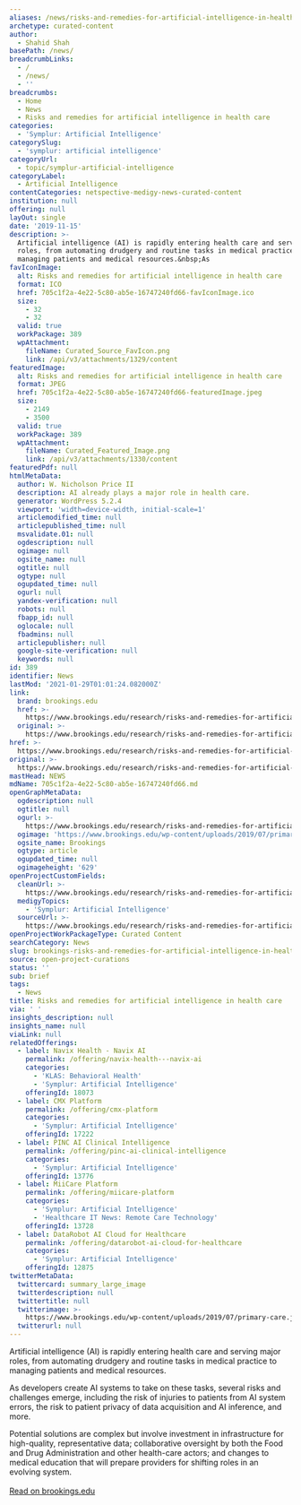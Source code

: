 ```yaml
---
aliases: /news/risks-and-remedies-for-artificial-intelligence-in-health-care
archetype: curated-content
author:
  - Shahid Shah
basePath: /news/
breadcrumbLinks:
  - /
  - /news/
  - ''
breadcrumbs:
  - Home
  - News
  - Risks and remedies for artificial intelligence in health care
categories:
  - 'Symplur: Artificial Intelligence'
categorySlug:
  - 'symplur: artificial intelligence'
categoryUrl:
  - topic/symplur-artificial-intelligence
categoryLabel:
  - Artificial Intelligence
contentCategories: netspective-medigy-news-curated-content
institution: null
offering: null
layOut: single
date: '2019-11-15'
description: >-
  Artificial intelligence (AI) is rapidly entering health care and serving major
  roles, from automating drudgery and routine tasks in medical practice to
  managing patients and medical resources.&nbsp;As
favIconImage:
  alt: Risks and remedies for artificial intelligence in health care
  format: ICO
  href: 705c1f2a-4e22-5c80-ab5e-16747240fd66-favIconImage.ico
  size:
    - 32
    - 32
  valid: true
  workPackage: 389
  wpAttachment:
    fileName: Curated_Source_FavIcon.png
    link: /api/v3/attachments/1329/content
featuredImage:
  alt: Risks and remedies for artificial intelligence in health care
  format: JPEG
  href: 705c1f2a-4e22-5c80-ab5e-16747240fd66-featuredImage.jpeg
  size:
    - 2149
    - 3500
  valid: true
  workPackage: 389
  wpAttachment:
    fileName: Curated_Featured_Image.png
    link: /api/v3/attachments/1330/content
featuredPdf: null
htmlMetaData:
  author: W. Nicholson Price II
  description: AI already plays a major role in health care.
  generator: WordPress 5.2.4
  viewport: 'width=device-width, initial-scale=1'
  articlemodified_time: null
  articlepublished_time: null
  msvalidate.01: null
  ogdescription: null
  ogimage: null
  ogsite_name: null
  ogtitle: null
  ogtype: null
  ogupdated_time: null
  ogurl: null
  yandex-verification: null
  robots: null
  fbapp_id: null
  oglocale: null
  fbadmins: null
  articlepublisher: null
  google-site-verification: null
  keywords: null
id: 389
identifier: News
lastMod: '2021-01-29T01:01:24.082000Z'
link:
  brand: brookings.edu
  href: >-
    https://www.brookings.edu/research/risks-and-remedies-for-artificial-intelligence-in-health-care/
  original: >-
    https://www.brookings.edu/research/risks-and-remedies-for-artificial-intelligence-in-health-care/
href: >-
  https://www.brookings.edu/research/risks-and-remedies-for-artificial-intelligence-in-health-care/
original: >-
  https://www.brookings.edu/research/risks-and-remedies-for-artificial-intelligence-in-health-care/
mastHead: NEWS
mdName: 705c1f2a-4e22-5c80-ab5e-16747240fd66.md
openGraphMetaData:
  ogdescription: null
  ogtitle: null
  ogurl: >-
    https://www.brookings.edu/research/risks-and-remedies-for-artificial-intelligence-in-health-care/
  ogimage: 'https://www.brookings.edu/wp-content/uploads/2019/07/primary-care.jpg'
  ogsite_name: Brookings
  ogtype: article
  ogupdated_time: null
  ogimageheight: '629'
openProjectCustomFields:
  cleanUrl: >-
    https://www.brookings.edu/research/risks-and-remedies-for-artificial-intelligence-in-health-care/
  medigyTopics:
    - 'Symplur: Artificial Intelligence'
  sourceUrl: >-
    https://www.brookings.edu/research/risks-and-remedies-for-artificial-intelligence-in-health-care/
openProjectWorkPackageType: Curated Content
searchCategory: News
slug: brookings-risks-and-remedies-for-artificial-intelligence-in-health-care
source: open-project-curations
status: ''
sub: brief
tags:
  - News
title: Risks and remedies for artificial intelligence in health care
via: ' '
insights_description: null
insights_name: null
viaLink: null
relatedOfferings:
  - label: Navix Health - Navix AI
    permalink: /offering/navix-health---navix-ai
    categories:
      - 'KLAS: Behavioral Health'
      - 'Symplur: Artificial Intelligence'
    offeringId: 18073
  - label: CMX Platform
    permalink: /offering/cmx-platform
    categories:
      - 'Symplur: Artificial Intelligence'
    offeringId: 17222
  - label: PINC AI Clinical Intelligence
    permalink: /offering/pinc-ai-clinical-intelligence
    categories:
      - 'Symplur: Artificial Intelligence'
    offeringId: 13776
  - label: MiiCare Platform
    permalink: /offering/miicare-platform
    categories:
      - 'Symplur: Artificial Intelligence'
      - 'Healthcare IT News: Remote Care Technology'
    offeringId: 13728
  - label: DataRobot AI Cloud for Healthcare
    permalink: /offering/datarobot-ai-cloud-for-healthcare
    categories:
      - 'Symplur: Artificial Intelligence'
    offeringId: 12875
twitterMetaData:
  twittercard: summary_large_image
  twitterdescription: null
  twittertitle: null
  twitterimage: >-
    https://www.brookings.edu/wp-content/uploads/2019/07/primary-care.jpg?w=1030&h=580&crop=1
  twitterurl: null
---
```

<p>Artificial intelligence (AI) is rapidly entering health care and serving major roles, from automating drudgery and routine tasks in medical practice to managing patients and medical resources.&nbsp;</p><p>As developers create AI systems to take on these tasks, several risks and challenges emerge, including the risk of injuries to patients from AI system errors, the risk to patient privacy of data acquisition and AI inference, and more.&nbsp;</p><p>Potential solutions are complex but involve investment in infrastructure for high-quality, representative data; collaborative oversight by both the Food and Drug Administration and other health-care actors; and changes to medical education that will prepare providers for shifting roles in an evolving system.<br><br><a href="https://www.brookings.edu/research/risks-and-remedies-for-artificial-intelligence-in-health-care/">Read on brookings.edu</a></p>
